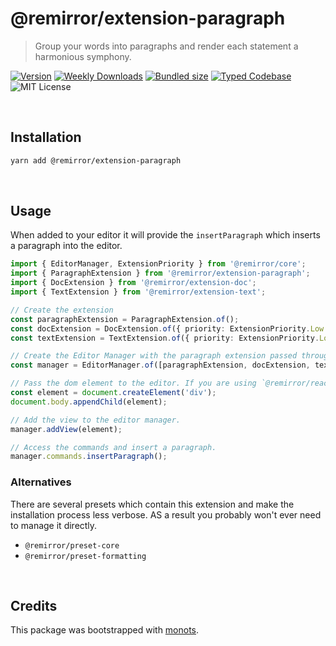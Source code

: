 # @remirror/extension-paragraph

> Group your words into paragraphs and render each statement a harmonious symphony.

[![Version][version]][npm] [![Weekly Downloads][downloads-badge]][npm]
[![Bundled size][size-badge]][size] [![Typed Codebase][typescript]](./src/index.ts)
![MIT License][license]

[version]: https://flat.badgen.net/npm/v/@remirror/extension-paragraph
[npm]: https://npmjs.com/package/@remirror/extension-paragraph
[license]: https://flat.badgen.net/badge/license/MIT/purple
[size]: https://bundlephobia.com/result?p=@remirror/extension-paragraph
[size-badge]: https://flat.badgen.net/bundlephobia/minzip/@remirror/extension-paragraph
[typescript]: https://flat.badgen.net/badge/icon/TypeScript?icon=typescript&label
[downloads-badge]: https://badgen.net/npm/dw/@remirror/extension-paragraph/red?icon=npm

<br />

## Installation

```bash
yarn add @remirror/extension-paragraph
```

<br />

## Usage

When added to your editor it will provide the `insertParagraph` which inserts a paragraph into the
editor.

```ts
import { EditorManager, ExtensionPriority } from '@remirror/core';
import { ParagraphExtension } from '@remirror/extension-paragraph';
import { DocExtension } from '@remirror/extension-doc';
import { TextExtension } from '@remirror/extension-text';

// Create the extension
const paragraphExtension = ParagraphExtension.of();
const docExtension = DocExtension.of({ priority: ExtensionPriority.Low });
const textExtension = TextExtension.of({ priority: ExtensionPriority.Low });

// Create the Editor Manager with the paragraph extension passed through.
const manager = EditorManager.of([paragraphExtension, docExtension, textExtension]);

// Pass the dom element to the editor. If you are using `@remirror/react` this is done for you.
const element = document.createElement('div');
document.body.appendChild(element);

// Add the view to the editor manager.
manager.addView(element);

// Access the commands and insert a paragraph.
manager.commands.insertParagraph();
```

### Alternatives

There are several presets which contain this extension and make the installation process less
verbose. AS a result you probably won't ever need to manage it directly.

- `@remirror/preset-core`
- `@remirror/preset-formatting`

<br />

## Credits

This package was bootstrapped with [monots].

[monots]: https://github.com/monots/monots

